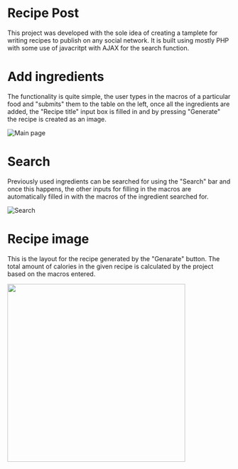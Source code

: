 ﻿# Recipe Post

This project was developed with the sole idea of creating a tamplete for writing recipes to publish on any social network. It is built using mostly PHP with some use of javacritpt with AJAX for the search function.


# Add ingredients

The functionality is quite simple, the user types in the macros of a particular food and "submits" them to the table on the left, once all the ingredients are added, the "Recipe title" input box is filled in and by pressing "Generate" the recipe is created as an image. 

![Main page](https://github.com/MVAPereira/recipePost/blob/main/main_page.png)


# Search

Previously used ingredients can be searched for using the "Search" bar and once this happens, the other inputs for filling in the macros are automatically filled in with the macros of the ingredient searched for.

![Search](https://github.com/MVAPereira/recipePost/blob/main/search.png)


# Recipe image

This is the layout for the recipe generated by the "Genarate" button. The total amount of calories in the given recipe is calculated by the project based on the macros entered.

<img src="https://github.com/MVAPereira/recipePost/blob/main/recipe.png" width="400" height="400">
